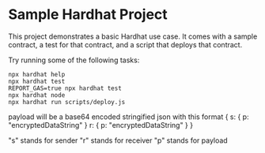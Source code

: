 # Sample Hardhat Project

This project demonstrates a basic Hardhat use case. It comes with a sample contract, a test for that contract, and a script that deploys that contract.

Try running some of the following tasks:

```shell
npx hardhat help
npx hardhat test
REPORT_GAS=true npx hardhat test
npx hardhat node
npx hardhat run scripts/deploy.js
```


payload will be a base64 encoded stringified json with this format
{
    s: {
        p: "encryptedDataString"
    }
    r: {
        p: "encryptedDataString"
    }
}

"s" stands for sender
"r" stands for receiver
"p" stands for payload